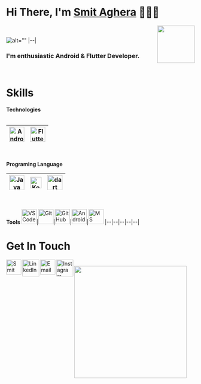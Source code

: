 
<h1>Hi There, I'm <a href="https://www.Smit Aghera.dev" target="_blank">Smit Aghera</a> 🙋🏻‍♂️</h1> 


<img align='right' src="https://media3.giphy.com/media/v1.Y2lkPTc5MGI3NjExdHhkcXZqa2wxNTdnMTVwMXNnaHh2djZ4dm5vMHhveXJ5Y3V3enJjYyZlcD12MV9pbnRlcm5hbF9naWZfYnlfaWQmY3Q9cw/IMcAgp44BHeKKAh9ng/giphy.gif" width="100">

<br/>

![alt=""](https://media3.giphy.com/media/v1.Y2lkPTc5MGI3NjExdHhkcXZqa2wxNTdnMTVwMXNnaHh2djZ4dm5vMHhveXJ5Y3V3enJjYyZlcD12MV9pbnRlcm5hbF9naWZfYnlfaWQmY3Q9cw/IMcAgp44BHeKKAh9ng/giphy.gif)
|--|

<h3><b>I'm enthusiastic Android & Flutter Developer.</b></h3>


<br/>




<h1>Skills</h1>

 **Technologies**
 <br/>
<br/>

<img alt="Android Studio" width="40px" src="https://upload.wikimedia.org/wikipedia/commons/c/c1/Android_Studio_icon_%282023%29.svg"/>|<img alt="Flutter" width="40px" src="https://img.icons8.com/color/48/flutter.png"/> 
|--|--|

<br/>

 **Programing Language**

<img alt="Java" width="40px" src="https://img.icons8.com/color/48/java-coffee-cup-logo--v1.png"/>|<img alt="Kotlin" width="30px" src="https://img.icons8.com/external-tal-revivo-color-tal-revivo/24/external-kotlin-a-cross-platform-statically-typed-general-purpose-programming-language-with-type-inference-logo-color-tal-revivo.png"/>|<img alt="dart" width="40px" src="https://www.vectorlogo.zone/logos/dartlang/dartlang-icon.svg">|
 |--|--|--|
<br/>

 **Tools**
 <img alt="VS Code" width="40px" src="https://img.icons8.com/fluent/48/000000/visual-studio-code-2019.png"/>|<img alt="Git" width="40px" src="https://img.icons8.com/color/48/000000/git.png"/>|<img alt="Git Hub" width="40px" src="https://img.icons8.com/fluent/240/000000/github.png"/>|<img alt="Android Studio" width="40px" src="https://img.icons8.com/color/48/android-studio--v3.png"/>|<img alt="MS Office" width="40px" src="https://img.icons8.com/fluent/48/000000/microsoft-office-2019.png"/>
 |--|--|--|--|--|
 <br/>
 <h1>Get In Touch</h1>

[<img align="left" alt="Smit Aghera" width="40px" src="https://img.icons8.com/cotton/64/000000/earth-planet--v2.png"/>](https://www.smitaghera7778.com)
[<img align="left" alt="LinkedIn - Dhaval Bheda" width="45px" src="https://img.icons8.com/fluent/96/000000/linkedin.png"/>](https://www.linkedin.com/in/smitaghera) 
[<img align="left" alt="Email - Dhaval Bheda" width="40px" src="https://img.icons8.com/cute-clipart/64/000000/upload-mail.png" />](mailto:smit4180@gmail.com) 
[<img align="left" alt="Instagram - Dhaval Bheda" width="45px" src="https://img.icons8.com/cute-clipart/64/000000/instagram-new.png"/>](https://www.instagram.com/smit_7778)
<br/>
<img src="https://media.giphy.com/media/sUHnQhe6GJloCs53Rv/giphy.gif" width="300">
